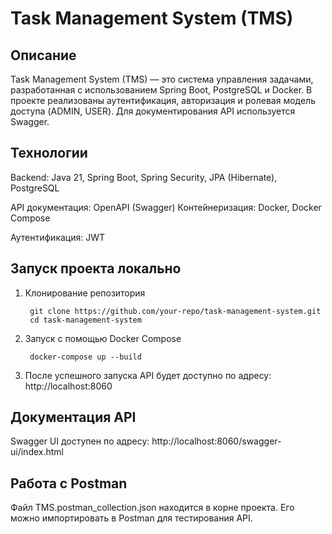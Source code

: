 # Task Management System (TMS)

## Описание

Task Management System (TMS) — это система управления задачами, разработанная с использованием Spring Boot, PostgreSQL и Docker.
В проекте реализованы аутентификация, авторизация и ролевая модель доступа (ADMIN, USER).
Для документирования API используется Swagger.

## Технологии

Backend: Java 21, Spring Boot, Spring Security, JPA (Hibernate), PostgreSQL

API документация: OpenAPI (Swagger)
Контейнеризация: Docker, Docker Compose

Аутентификация: JWT

## Запуск проекта локально

1. Клонирование репозитория
   ```
    git clone https://github.com/your-repo/task-management-system.git
    cd task-management-system
   ```

2. Запуск с помощью Docker Compose
   ```
    docker-compose up --build
   ```
4. После успешного запуска API будет доступно по адресу: http://localhost:8060

## Документация API

Swagger UI доступен по адресу: http://localhost:8060/swagger-ui/index.html

## Работа с Postman

Файл TMS.postman_collection.json находится в корне проекта. Его можно импортировать в Postman для тестирования API.
      

